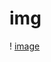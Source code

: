 # img
! [image](https://github.com/aaha-star/img/blob/master/Screenshot_2020-04-23-19-07-34-478_com.tencent.mo%20(2).jpg)
